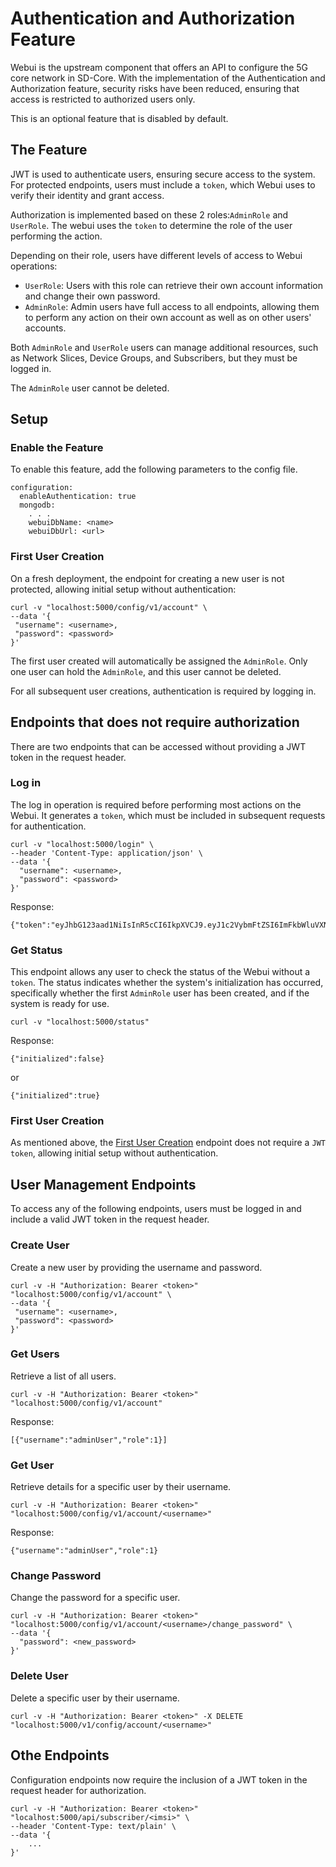 <!--
SPDX-License-Identifier: Apache-2.0
SPDX-FileCopyrightText: 2024 Canonical Ltd
-->

# Authentication and Authorization Feature

Webui is the upstream component that offers an API to configure the 5G core network in SD-Core. With the implementation of the Authentication and Authorization feature, security risks have been reduced, ensuring that access is restricted to authorized users only.

This is an optional feature that is disabled by default.

## The Feature

JWT is used to authenticate users, ensuring secure access to the system. For protected endpoints, users must include a `token`, which Webui uses to verify their identity and grant access.

Authorization is implemented based on these 2 roles:`AdminRole` and `UserRole`. The webui uses the `token` to determine the role of the user performing the action.

Depending on their role, users have different levels of access to Webui operations:

- `UserRole`: Users with this role can retrieve their own account information and change their own password.
- `AdminRole`: Admin users have full access to all endpoints, allowing them to perform any action on their own account as well as on other users' accounts.

Both `AdminRole` and `UserRole` users can manage additional resources, such as Network Slices, Device Groups, and Subscribers, but they must be logged in.

The `AdminRole` user cannot be deleted.

## Setup

### Enable the Feature

To enable this feature, add the following parameters to the config file.
```
configuration:
  enableAuthentication: true
  mongodb:
    . . .
    webuiDbName: <name>
    webuiDbUrl: <url>
```

### First User Creation

On a fresh deployment, the endpoint for creating a new user is not protected, allowing initial setup without authentication:

```
curl -v "localhost:5000/config/v1/account" \
--data '{
 "username": <username>,
 "password": <password>
}'
```

The first user created will automatically be assigned the `AdminRole`. Only one user can hold the `AdminRole`, and this user cannot be deleted.

For all subsequent user creations, authentication is required by logging in.

## Endpoints that does not require authorization

There are two endpoints that can be accessed without providing a JWT token in the request header.

### Log in

The log in operation is required before performing most actions on the Webui. It generates a `token`, which must be included in subsequent requests for authentication.

```
curl -v "localhost:5000/login" \
--header 'Content-Type: application/json' \
--data '{
  "username": <username>,
  "password": <password>
}'
```
Response:
```
{"token":"eyJhbG123aad1NiIsInR5cCI6IkpXVCJ9.eyJ1c2VybmFtZSI6ImFkbWluVXNlciIsInBlcm1pc3Npb25zIjoxLCJleHAiOjE3MjY1ODIyNTZ9.YU6tveV3oXcfGMvqB7xIcP1Fs6c6ZZoP134Y8ozV4lA"}
```

### Get Status
This endpoint allows any user to check the status of the Webui without a `token`. The status indicates whether the system's initialization has occurred, specifically whether the first `AdminRole` user has been created, and if the system is ready for use.

```
curl -v "localhost:5000/status"
```
Response:
```
{"initialized":false}
```
or
```
{"initialized":true}
```

### First User Creation

As mentioned above, the [First User Creation](#first-user-creation) endpoint does not require a `JWT token`, allowing initial setup without authentication.

## User Management Endpoints

To access any of the following endpoints, users must be logged in and include a valid JWT token in the request header.

### Create User
Create a new user by providing the username and password.
```
curl -v -H "Authorization: Bearer <token>" "localhost:5000/config/v1/account" \
--data '{
 "username": <username>,
 "password": <password>
}'

```

### Get Users
Retrieve a list of all users.
```
curl -v -H "Authorization: Bearer <token>" "localhost:5000/config/v1/account"
```
Response:
```
[{"username":"adminUser","role":1}]
```

### Get User
Retrieve details for a specific user by their username.
```
curl -v -H "Authorization: Bearer <token>" "localhost:5000/config/v1/account/<username>" 
```
Response:
```
{"username":"adminUser","role":1}
```

### Change Password
Change the password for a specific user.
```
curl -v -H "Authorization: Bearer <token>" "localhost:5000/config/v1/account/<username>/change_password" \
--data '{
  "password": <new_password>
}'
```

### Delete User
Delete a specific user by their username.
```
curl -v -H "Authorization: Bearer <token>" -X DELETE  "localhost:5000/v1/config/account/<username>"
```

## Othe Endpoints

Configuration endpoints now require the inclusion of a JWT token in the request header for authorization.
``` 
curl -v -H "Authorization: Bearer <token>" "localhost:5000/api/subscriber/<imsi>" \
--header 'Content-Type: text/plain' \
--data '{
    ...
}'
```